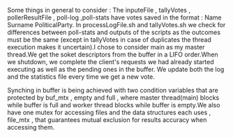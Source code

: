 Some things in general to consider :
    The inputeFile , tallyVotes , pollerResultFile , poll-log ,poll-stats have votes saved in the format : Name Surname PoliticalParty. In processLogFile.sh and tallyVotes.sh we check for differences between poll-stats and outputs of the scripts as the outcomes must be the same (except in tallyVotes in case of duplicates the thread execution makes it uncertain).I chose to consider main as my master thread.We get the soket descriptors from the buffer in a LIFO order.When we shutdown, we complete the client's requests we had already started executing as well as the pending ones in the buffer. We update both the log and the statistics file every time we get a new vote.

Synching in buffer is being achieved with two condition variables that are protected by buf_mtx , empty and full , where master thread(main) blocks while buffer is full and worker thread blocks while buffer is empty.We also have one mutex for accessing files and the data structures each uses , file_mtx , that guarantees mutual exclusion for results accuracy when accessing them.